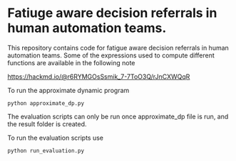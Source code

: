 # Fatiuge aware decision referrals in human automation teams. 
This repository contains code for fatigue aware decision referrals in human automation teams. 
Some of the expressions used to compute different functions are available in the following note

https://hackmd.io/@r6RYMGOsSsmik_7-7ToO3Q/rJnCXWQqR


To run the approximate dynamic program 

`` python approximate_dp.py ``

The evaluation scripts can only be run once approximate_dp file is run, and the result folder is created. 

To run the evaluation scripts use 

``python run_evaluation.py ``

